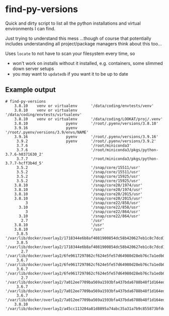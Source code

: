 # find-py-versions

Quick and dirty script to list all the python installations and virtual environments I can find.

Just trying to understand this mess ...though of course that potentially includes understanding all project/package managers think about this too...


Uses `locate` to not have to scan your filesystem every time, so 
* won't work on installs without it installed, e.g. containers, some slimmed down server setups
* you may want to `updatedb` if you want it to be up to date



## Example output

```
# find-py-versions
    3.8.10    venv or virtualenv      '/data/coding/envtests/venv'
    3.8.10    venv or virtualenv      '/data/coding/envtests/virtualenv'
    3.8.10    venv or virtualenv      '/data/coding/LOOKAT/proj/.venv'
    3.8.10                 pyenv      '/root/.pyenv/versions/3.8.10'
    3.9.16                 pyenv      '/root/.pyenv/versions/3.9/envs/NAME'
    3.9.16                 pyenv      '/root/.pyenv/versions/3.9.16'
     3.9.2                 pyenv      '/root/.pyenv/versions/3.9.2'
     3.7.6                            '/root/miniconda3'
     3.7.6                            '/root/miniconda3/pkgs/python-3.7.6-h0371630_2'
     3.7.7                            '/root/miniconda3/pkgs/python-3.7.7-hcff3b4d_5'
     3.5.2                            '/snap/core/15511/usr'
     3.5.2                            '/snap/core/15511/usr'
     3.5.2                            '/snap/core/15925/usr'
     3.5.2                            '/snap/core/15925/usr'
    3.8.10                            '/snap/core20/1974/usr'
    3.8.10                            '/snap/core20/1974/usr'
    3.8.10                            '/snap/core20/2015/usr'
    3.8.10                            '/snap/core20/2015/usr'
         3                            '/snap/core22/858/usr'
      3.10                            '/snap/core22/858/usr'
         3                            '/snap/core22/864/usr'
      3.10                            '/snap/core22/864/usr'
       2.7                            '/usr'
    3.8.10                            '/usr'
    3.8.10                            '/usr'
     3.8.5                            '/var/lib/docker/overlay2/1718344e6b8af4081900854dc58b420627eb1c8c7dcd17dbb4ffa218f2778ba3/diff/usr'
     3.8.5                            '/var/lib/docker/overlay2/1718344e6b8af4081900854dc58b420627eb1c8c7dcd17dbb4ffa218f2778ba3/diff/usr'
       2.7                            '/var/lib/docker/overlay2/6fe9617297862cf624e5fe57d64980d28eb76c7a1edb00283e23edce6f413e5f/diff/usr'
     3.6.7                            '/var/lib/docker/overlay2/6fe9617297862cf624e5fe57d64980d28eb76c7a1edb00283e23edce6f413e5f/diff/usr'
     3.6.7                            '/var/lib/docker/overlay2/6fe9617297862cf624e5fe57d64980d28eb76c7a1edb00283e23edce6f413e5f/diff/usr'
       2.7                            '/var/lib/docker/overlay2/7a012ee7709ba569a1593bfa437bda6788b48f1d164ed6f0c5be66aa04bf10ea/merged/usr'
     3.6.7                            '/var/lib/docker/overlay2/7a012ee7709ba569a1593bfa437bda6788b48f1d164ed6f0c5be66aa04bf10ea/merged/usr'
     3.6.7                            '/var/lib/docker/overlay2/7a012ee7709ba569a1593bfa437bda6788b48f1d164ed6f0c5be66aa04bf10ea/merged/usr'
    3.8.10                            '/var/lib/docker/overlay2/a45cc113204a81d8895a74abc35a31a7b9c855873bfdeae9cad538683743d224/diff/usr'
```


